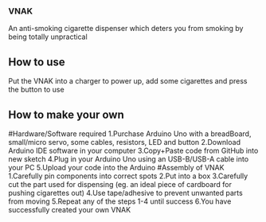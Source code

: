 ### VNAK
An anti-smoking cigarette dispenser which deters you from smoking by being totally unpractical 
## How to use
Put the VNAK into a charger to power up, add some cigarettes and press the button to use
## How to make your own
#Hardware/Software required
1.Purchase Arduino Uno with a breadBoard, small/micro servo, some cables, resistors, LED and button
2.Download Arduino IDE software in your computer
3.Copy+Paste code from GitHub into new sketch
4.Plug in your Arduino Uno using an USB-B/USB-A cable into your PC
5.Upload your code into the Arduino
#Assembly of VNAK
1.Carefully pin components into correct spots
2.Put into a box
3.Carefully cut the part used for dispensing (eg. an ideal piece of cardboard for pushing cigarettes out)
4.Use tape/adhesive to prevent unwanted parts from moving
5.Repeat any of the steps 1-4 until success
6.You have successfully created your own VNAK

